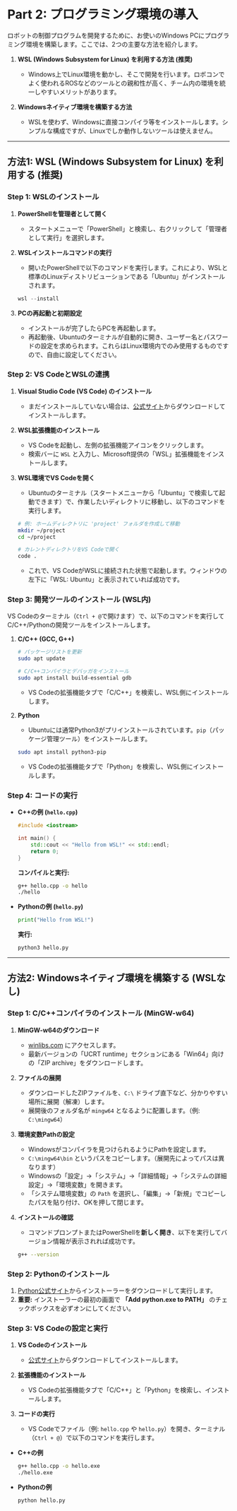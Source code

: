 # Part 2: プログラミング環境の導入

ロボットの制御プログラムを開発するために、お使いのWindows PCにプログラミング環境を構築します。ここでは、2つの主要な方法を紹介します。

1.  **WSL (Windows Subsystem for Linux) を利用する方法 (推奨)**
    - Windows上でLinux環境を動かし、そこで開発を行います。ロボコンでよく使われるROSなどのツールとの親和性が高く、チーム内の環境を統一しやすいメリットがあります。

2.  **Windowsネイティブ環境を構築する方法**
    - WSLを使わず、Windowsに直接コンパイラ等をインストールします。シンプルな構成ですが、Linuxでしか動作しないツールは使えません。

---

## 方法1: WSL (Windows Subsystem for Linux) を利用する (推奨)

### Step 1: WSLのインストール

1.  **PowerShellを管理者として開く**
    - スタートメニューで「PowerShell」と検索し、右クリックして「管理者として実行」を選択します。

2.  **WSLインストールコマンドの実行**
    - 開いたPowerShellで以下のコマンドを実行します。これにより、WSLと標準のLinuxディストリビューションである「Ubuntu」がインストールされます。
    ```powershell
    wsl --install
    ```

3.  **PCの再起動と初期設定**
    - インストールが完了したらPCを再起動します。
    - 再起動後、Ubuntuのターミナルが自動的に開き、ユーザー名とパスワードの設定を求められます。これらはLinux環境内でのみ使用するものですので、自由に設定してください。

### Step 2: VS CodeとWSLの連携

1.  **Visual Studio Code (VS Code) のインストール**
    - まだインストールしていない場合は、[公式サイト](https://code.visualstudio.com/)からダウンロードしてインストールします。

2.  **WSL拡張機能のインストール**
    - VS Codeを起動し、左側の拡張機能アイコンをクリックします。
    - 検索バーに `WSL` と入力し、Microsoft提供の「WSL」拡張機能をインストールします。

3.  **WSL環境でVS Codeを開く**
    - Ubuntuのターミナル（スタートメニューから「Ubuntu」で検索して起動できます）で、作業したいディレクトリに移動し、以下のコマンドを実行します。
    ```bash
    # 例: ホームディレクトリに 'project' フォルダを作成して移動
    mkdir ~/project
    cd ~/project
    
    # カレントディレクトリをVS Codeで開く
    code .
    ```
    - これで、VS CodeがWSLに接続された状態で起動します。ウィンドウの左下に「WSL: Ubuntu」と表示されていれば成功です。

### Step 3: 開発ツールのインストール (WSL内)

VS Codeのターミナル（`Ctrl + @`で開けます）で、以下のコマンドを実行してC/C++/Pythonの開発ツールをインストールします。

1.  **C/C++ (GCC, G++)**
    ```bash
    # パッケージリストを更新
    sudo apt update
    
    # C/C++コンパイラとデバッガをインストール
    sudo apt install build-essential gdb
    ```
    - VS Codeの拡張機能タブで「C/C++」を検索し、WSL側にインストールします。

2.  **Python**
    - Ubuntuには通常Python3がプリインストールされています。`pip`（パッケージ管理ツール）をインストールします。
    ```bash
    sudo apt install python3-pip
    ```
    - VS Codeの拡張機能タブで「Python」を検索し、WSL側にインストールします。

### Step 4: コードの実行

- **C++の例 (`hello.cpp`)**
    ```cpp
    #include <iostream>
    
    int main() {
        std::cout << "Hello from WSL!" << std::endl;
        return 0;
    }
    ```
    **コンパイルと実行:**
    ```bash
    g++ hello.cpp -o hello
    ./hello
    ```

- **Pythonの例 (`hello.py`)**
    ```python
    print("Hello from WSL!")
    ```
    **実行:**
    ```bash
    python3 hello.py
    ```

---

## 方法2: Windowsネイティブ環境を構築する (WSLなし)

### Step 1: C/C++コンパイラのインストール (MinGW-w64)

1.  **MinGW-w64のダウンロード**
    - [winlibs.com](https://winlibs.com/) にアクセスします。
    - 最新バージョンの「UCRT runtime」セクションにある「Win64」向けの「ZIP archive」をダウンロードします。

2.  **ファイルの展開**
    - ダウンロードしたZIPファイルを、`C:\` ドライブ直下など、分かりやすい場所に展開（解凍）します。
    - 展開後のフォルダ名が `mingw64` となるように配置します。（例: `C:\mingw64`）

3.  **環境変数Pathの設定**
    - Windowsがコンパイラを見つけられるようにPathを設定します。
    - `C:\mingw64\bin` というパスをコピーします。（展開先によってパスは異なります）
    - Windowsの「設定」→「システム」→「詳細情報」→「システムの詳細設定」→「環境変数」を開きます。
    - 「システム環境変数」の `Path` を選択し、「編集」→「新規」でコピーしたパスを貼り付け、OKを押して閉じます。

4.  **インストールの確認**
    - コマンドプロンプトまたはPowerShellを**新しく開き**、以下を実行してバージョン情報が表示されれば成功です。
    ```bash
    g++ --version
    ```

### Step 2: Pythonのインストール

1.  [Python公式サイト](https://www.python.org/downloads/windows/)からインストーラーをダウンロードして実行します。
2.  **重要:** インストーラーの最初の画面で **「Add python.exe to PATH」** のチェックボックスを必ずオンにしてください。

### Step 3: VS Codeの設定と実行

1.  **VS Codeのインストール**
    - [公式サイト](https://code.visualstudio.com/)からダウンロードしてインストールします。

2.  **拡張機能のインストール**
    - VS Codeの拡張機能タブで「C/C++」と「Python」を検索し、インストールします。

3.  **コードの実行**
    - VS Codeでファイル（例: `hello.cpp` や `hello.py`）を開き、ターミナル（`Ctrl + @`）で以下のコマンドを実行します。

- **C++の例**
    ```bash
    g++ hello.cpp -o hello.exe
    ./hello.exe
    ```

- **Pythonの例**
    ```bash
    python hello.py
    ```
